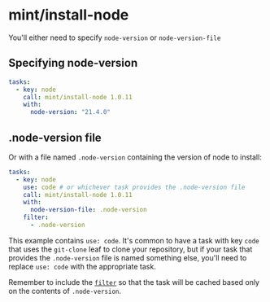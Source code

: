 # mint/install-node

You'll either need to specify `node-version` or `node-version-file`

## Specifying node-version

```yaml
tasks:
  - key: node
    call: mint/install-node 1.0.11
    with:
      node-version: "21.4.0"
```

## .node-version file

Or with a file named `.node-version` containing the version of node to install:

```yaml
tasks:
  - key: node
    use: code # or whichever task provides the .node-version file
    call: mint/install-node 1.0.11
    with:
      node-version-file: .node-version
    filter:
      - .node-version
```

This example contains `use: code`.
It's common to have a task with key `code` that uses the `git-clone` leaf to clone your repository, but if your task that provides the `.node-version` file is named something else, you'll need to replace `use: code` with the appropriate task.

Remember to include the [`filter`](https://www.rwx.com/docs/mint/filtering-files) so that the task will be cached based only on the contents of `.node-version`.
